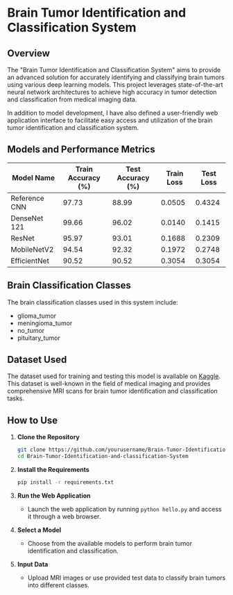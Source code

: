 # Brain Tumor Identification and Classification System

## Overview
The "Brain Tumor Identification and Classification System" aims to provide an advanced solution for accurately identifying and classifying brain tumors using various deep learning models. This project leverages state-of-the-art neural network architectures to achieve high accuracy in tumor detection and classification from medical imaging data.

In addition to model development, I have also defined a user-friendly web application interface to facilitate easy access and utilization of the brain tumor identification and classification system.

## Models and Performance Metrics

| Model Name     | Train Accuracy (%) | Test Accuracy (%) | Train Loss | Test Loss |
|----------------|--------------------|-------------------|------------|-----------|
| Reference CNN  | 97.73              | 88.99             | 0.0505     | 0.4324    |
| DenseNet 121   | 99.66              | 96.02             | 0.0140     | 0.1415    |
| ResNet         | 95.97              | 93.01             | 0.1688     | 0.2309    |
| MobileNetV2    | 94.54              | 92.32             | 0.1972     | 0.2748    |
| EfficientNet   | 90.52              | 90.52             | 0.3054     | 0.3054    |

## Brain Classification Classes
The brain classification classes used in this system include:
- glioma_tumor
- meningioma_tumor
- no_tumor
- pituitary_tumor

## Dataset Used
The dataset used for training and testing this model is available on [Kaggle](https://www.kaggle.com/datasetname). This dataset is well-known in the field of medical imaging and provides comprehensive MRI scans for brain tumor identification and classification tasks.


## How to Use
1. **Clone the Repository**
    ```bash
    git clone https://github.com/yourusername/Brain-Tumor-Identification-and-classification-System.git
    cd Brain-Tumor-Identification-and-classification-System
    ```

2. **Install the Requirements**
    ```bash
    pip install -r requirements.txt
    ```

3. **Run the Web Application**
    - Launch the web application by running `python hello.py` and access it through a web browser.

4. **Select a Model**
    - Choose from the available models to perform brain tumor identification and classification.

5. **Input Data**
    - Upload MRI images or use provided test data to classify brain tumors into different classes.


